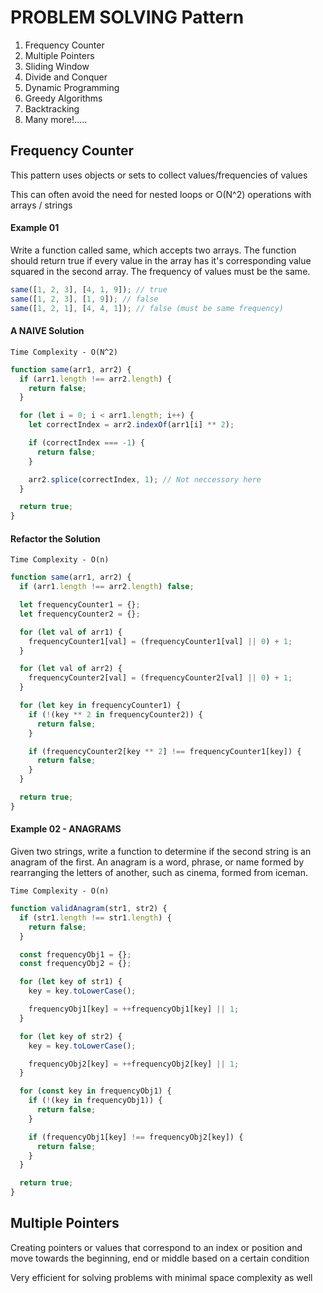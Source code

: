 # PROBLEM SOLVING Pattern

1. Frequency Counter
2. Multiple Pointers
3. Sliding Window
4. Divide and Conquer
5. Dynamic Programming
6. Greedy Algorithms
7. Backtracking
8. Many more!.....

## Frequency Counter

This pattern uses objects or sets to collect values/frequencies of values

This can often avoid the need for nested loops or O(N^2) operations with arrays / strings

#### Example 01

Write a function called same, which accepts two arrays. The function should return true if every value in the array has it's corresponding value squared in the second array. The frequency of values must be the same.

```javascript
same([1, 2, 3], [4, 1, 9]); // true
same([1, 2, 3], [1, 9]); // false
same([1, 2, 1], [4, 4, 1]); // false (must be same frequency)
```

#### A NAIVE Solution

`Time Complexity - O(N^2)`

```javascript
function same(arr1, arr2) {
  if (arr1.length !== arr2.length) {
    return false;
  }

  for (let i = 0; i < arr1.length; i++) {
    let correctIndex = arr2.indexOf(arr1[i] ** 2);

    if (correctIndex === -1) {
      return false;
    }

    arr2.splice(correctIndex, 1); // Not neccessory here
  }

  return true;
}
```

#### Refactor the Solution

`Time Complexity - O(n)`

```javascript
function same(arr1, arr2) {
  if (arr1.length !== arr2.length) false;

  let frequencyCounter1 = {};
  let frequencyCounter2 = {};

  for (let val of arr1) {
    frequencyCounter1[val] = (frequencyCounter1[val] || 0) + 1;
  }

  for (let val of arr2) {
    frequencyCounter2[val] = (frequencyCounter2[val] || 0) + 1;
  }

  for (let key in frequencyCounter1) {
    if (!(key ** 2 in frequencyCounter2)) {
      return false;
    }

    if (frequencyCounter2[key ** 2] !== frequencyCounter1[key]) {
      return false;
    }
  }

  return true;
}
```

#### Example 02 - ANAGRAMS

Given two strings, write a function to determine if the second string is an anagram of the first. An anagram is a word, phrase, or name formed by rearranging the letters of another, such as cinema, formed from iceman.

`Time Complexity - O(n)`

```javascript
function validAnagram(str1, str2) {
  if (str1.length !== str1.length) {
    return false;
  }

  const frequencyObj1 = {};
  const frequencyObj2 = {};

  for (let key of str1) {
    key = key.toLowerCase();

    frequencyObj1[key] = ++frequencyObj1[key] || 1;
  }

  for (let key of str2) {
    key = key.toLowerCase();

    frequencyObj2[key] = ++frequencyObj2[key] || 1;
  }

  for (const key in frequencyObj1) {
    if (!(key in frequencyObj1)) {
      return false;
    }

    if (frequencyObj1[key] !== frequencyObj2[key]) {
      return false;
    }
  }

  return true;
}
```

## Multiple Pointers

Creating pointers or values that correspond to an index or position and move towards the beginning, end or middle based on a certain condition

Very efficient for solving problems with minimal space complexity as well
